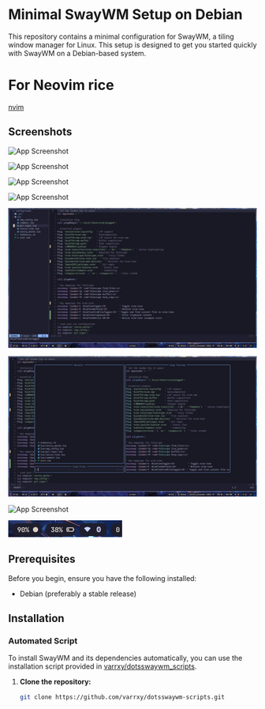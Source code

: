 # Minimal SwayWM Setup on Debian

This repository contains a minimal configuration for SwayWM, a tiling window manager for Linux. This setup is designed to get you started quickly with SwayWM on a Debian-based system.

# For Neovim rice
[nvim](https://github.com/varrxy/VimVarrxy)

## Screenshots

![App Screenshot](https://i.postimg.cc/T1h1dXSz/fullscreen-screenshot-5.png)

![App Screenshot](https://i.postimg.cc/8PpQrHzC/fullscreen-screenshot-6.png)

![App Screenshot](https://i.postimg.cc/brFTrpvk/fullscreen-screenshot-7.png)

![App Screenshot](https://i.postimg.cc/7ZrzVfjb/fullscreen-screenshot-8.png)

![App Screenshot](https://raw.githubusercontent.com/varrxy/share/refs/heads/main/IMG_20241006_175603_212.jpg)

![App Screenshot](https://raw.githubusercontent.com/varrxy/share/refs/heads/main/IMG_20241006_175557_892.jpg)

![App Screenshot](https://i.postimg.cc/65jtc01h/IMG20241005162317.jpg)

![APP Screenshot](https://raw.githubusercontent.com/varrxy/share/refs/heads/main/area_screenshot_1.png)
## Prerequisites

Before you begin, ensure you have the following installed:

- Debian (preferably a stable release)

## Installation

### Automated Script

To install SwayWM and its dependencies automatically, you can use the installation script provided in [varrxy/dotsswaywm_scripts](https://github.com/varrxy/dotsswaywm-scripts). 

1. **Clone the repository:**

   ```bash
   git clone https://github.com/varrxy/dotsswaywm-scripts.git
